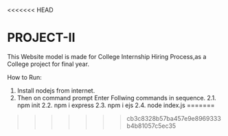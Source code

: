 <<<<<<< HEAD
# PROJECT-II
This Website model is made for College Internship Hiring Process,as a College project for final year.

How to Run:
  1. Install nodejs from internet.
  2. Then on command prompt Enter Follwing commands in sequence.
      2.1. npm init
      2.2. npm i express
      2.3. npm i ejs
      2.4. node index.js
=======
>>>>>>> cb3c8328b57ba457e9e8969333b4b81057c5ec35

